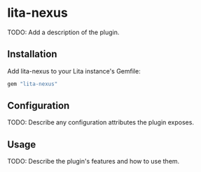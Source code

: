 # lita-nexus

TODO: Add a description of the plugin.

## Installation

Add lita-nexus to your Lita instance's Gemfile:

``` ruby
gem "lita-nexus"
```

## Configuration

TODO: Describe any configuration attributes the plugin exposes.

## Usage

TODO: Describe the plugin's features and how to use them.
